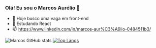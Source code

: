 ### Olá! Eu sou o Marcos Aurélio 👋

- 🔭 Hoje busco uma vaga em front-end
- 🌱 Estudando React
- 📫 https://www.linkedin.com/in/marcos-aur%C3%A9lio-0484511b3/


 ![Marcos GitHub stats](https://github-readme-stats.vercel.app/api?username=marcosaureliob&show_icons=true&theme=tokyonight)
 [![Top Langs](https://github-readme-stats.vercel.app/api/top-langs/?username=marcosaureliob&layout=compact)](https://github.com/marcosaureliob/github-readme-stats)
